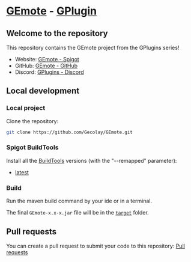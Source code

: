 # [GEmote](https://github.com/Gecolay/GEmote) - [GPlugin](https://discord.gg/Cy2P4AU)

## Welcome to the repository

This repository contains the GEmote project from the GPlugins series!

- Website: [GEmote - Spigot](https://www.spigotmc.org/resources/GEmote.000000/)
- GitHub: [GEmote - GitHub](https://github.com/Gecolay/GEmote)
- Discord: [GPlugins - Discord](https://discord.gg/Cy2P4AU)

## Local development

### Local project

Clone the repository:
```bash
git clone https://github.com/Gecolay/GEmote.git
```

### Spigot BuildTools

Install all the [BuildTools](https://www.spigotmc.org/wiki/buildtools/) versions (with the "--remapped" parameter):

- [latest](https://www.spigotmc.org/wiki/buildtools/)

### Build

Run the maven build command by your ide or in a terminal.

The final `GEmote-x.x-x.jar` file will be in the [`target`](./target) folder.

## Pull requests

You can create a pull request to submit your code to this repository: [Pull requests](https://github.com/Gecolay/GEmote/pulls)
